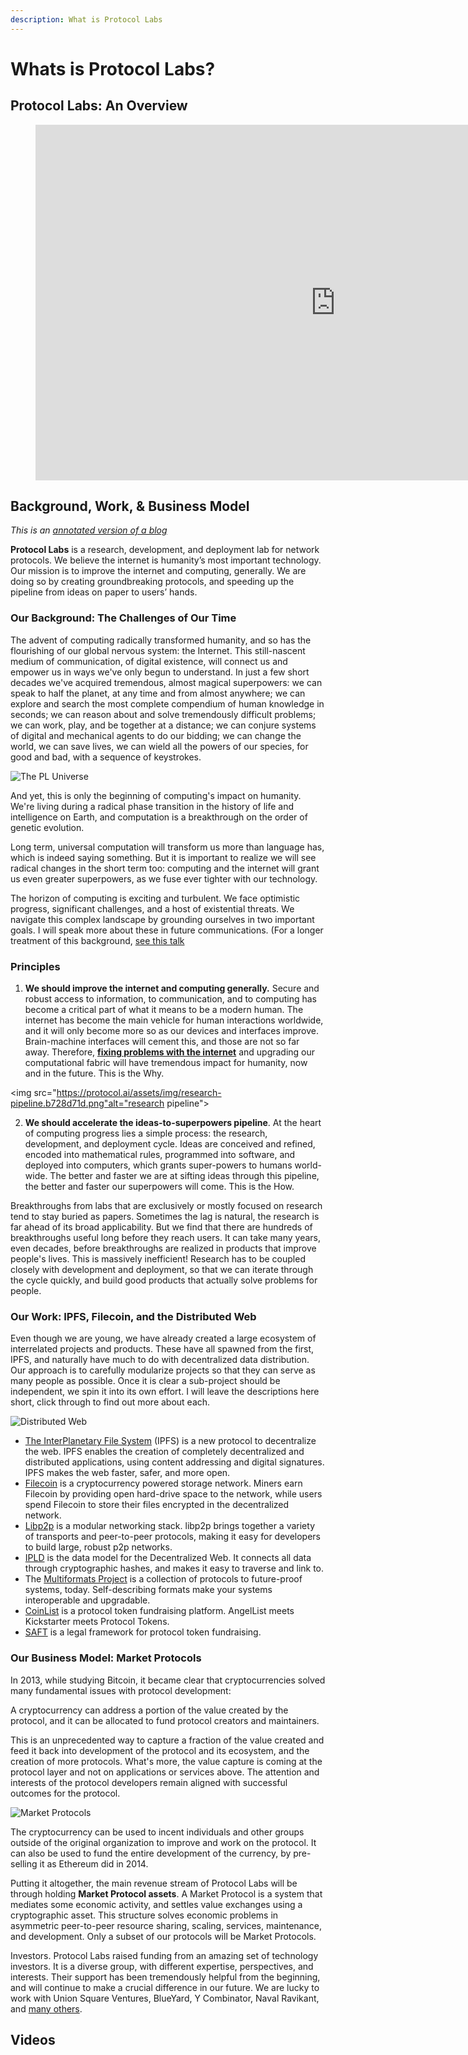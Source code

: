 ```yaml
---
description: What is Protocol Labs
---
```


# Whats is Protocol Labs?

## Protocol Labs: An Overview


<figure class="video_container">
  <iframe src="https://docs.google.com/presentation/d/e/2PACX-1vRCzTayMzpL5Ks2NlyZwPlpXHVGRDuLohE5UK-CBmjIiEIhsJEjxlRjLWVUU8JJVVusYaZsC-YfHMkm/embed?start=false&loop=true&delayms=3000" frameborder="0" width="960" height="569" allowfullscreen="true" mozallowfullscreen="true" webkitallowfullscreen="true"></iframe>
</figure>

## Background, Work, & Business Model

_This is an [annotated version of a blog](https://protocol.ai/blog/protocol-labs-creating-new-networks/)_

**Protocol Labs** is a research, development, and deployment lab for network protocols. We believe the internet is humanity’s most important technology. Our mission is to improve the internet and computing, generally. We are doing so by creating groundbreaking protocols, and speeding up the pipeline from ideas on paper to users’ hands.

### Our Background: The Challenges of Our Time

The advent of computing radically transformed humanity, and so has the flourishing of our global nervous system: the Internet. This still-nascent medium of communication, of digital existence, will connect us and empower us in ways we've only begun to understand. In just a few short decades we've acquired tremendous, almost magical superpowers: we can speak to half the planet, at any time and from almost anywhere; we can explore and search the most complete compendium of human knowledge in seconds; we can reason about and solve tremendously difficult problems; we can work, play, and be together at a distance; we can conjure systems of digital and mechanical agents to do our bidding; we can change the world, we can save lives, we can wield all the powers of our species, for good and bad, with a sequence of keystrokes.

<img src="https://protocol.ai/assets/img/network.e3efd092.png" alt="The PL Universe">

And yet, this is only the beginning of computing's impact on humanity. We're living during a radical phase transition in the history of life and intelligence on Earth, and computation is a breakthrough on the order of genetic evolution.

Long term, universal computation will transform us more than language has, which is indeed saying something. But it is important to realize we will see radical changes in the short term too: computing and the internet will grant us even greater superpowers, as we fuse ever tighter with our technology.

The horizon of computing is exciting and turbulent. We face optimistic progress, significant challenges, and a host of existential threats. We navigate this complex landscape by grounding ourselves in two important goals. I will speak more about these in future communications. (For a longer treatment of this background, [see this talk](https://www.youtube.com/watch?v=jONZtXMu03w&t=554s)

### Principles

1. **We should improve the internet and computing generally.** Secure and robust access to information, to communication, and to computing has become a critical part of what it means to be a modern human. The internet has become the main vehicle for human interactions worldwide, and it will only become more so as our devices and interfaces improve. Brain-machine interfaces will cement this, and those are not so far away. Therefore, **[fixing problems with the internet](https://www.youtube.com/watch?v=2RCwZDRwk48&t=568s)** and upgrading our computational fabric will have tremendous impact for humanity, now and in the future. This is the Why.

<img src="https://protocol.ai/assets/img/research-pipeline.b728d71d.png"alt="research pipeline">

2. **We should accelerate the ideas-to-superpowers pipeline**. At the heart of computing progress lies a simple process: the research, development, and deployment cycle. Ideas are conceived and refined, encoded into mathematical rules, programmed into software, and deployed into computers, which grants super-powers to humans world-wide. The better and faster we are at sifting ideas through this pipeline, the better and faster our superpowers will come. This is the How.

Breakthroughs from labs that are exclusively or mostly focused on research tend to stay buried as papers. Sometimes the lag is natural, the research is far ahead of its broad applicability. But we find that there are hundreds of breakthroughs useful long before they reach users. It can take many years, even decades, before breakthroughs are realized in products that improve people's lives. This is massively inefficient! Research has to be coupled closely with development and deployment, so that we can iterate through the cycle quickly, and build good products that actually solve problems for people.

### Our Work: IPFS, Filecoin, and the Distributed Web

Even though we are young, we have already created a large ecosystem of interrelated projects and products. These have all spawned from the first, IPFS, and naturally have much to do with decentralized data distribution. Our approach is to carefully modularize projects so that they can serve as many people as possible. Once it is clear a sub-project should be independent, we spin it into its own effort. I will leave the descriptions here short, click through to find out more about each.

<img src="https://protocol.ai/assets/img/pl_projects.87ac4e1b.png" alt="Distributed Web">

* [The InterPlanetary File System](https://ipfs.io/) (IPFS) is a new protocol to decentralize the web. IPFS enables the creation of completely decentralized and distributed applications, using content addressing and digital signatures. IPFS makes the web faster, safer, and more open.
* [Filecoin](https://filecoin.io/) is a cryptocurrency powered storage network. Miners earn Filecoin by providing open hard-drive space to the network, while users spend Filecoin to store their files encrypted in the decentralized network.
* [Libp2p](https://libp2p.io/) is a modular networking stack. libp2p brings together a variety of transports and peer-to-peer protocols, making it easy for developers to build large, robust p2p networks.
* [IPLD](https://ipld.io/) is the data model for the Decentralized Web. It connects all data through cryptographic hashes, and makes it easy to traverse and link to.
* The [Multiformats Project](https://multiformats.io/) is a collection of protocols to future-proof systems, today. Self-describing formats make your systems interoperable and upgradable.
* [CoinList](https://coinlist.co/) is a protocol token fundraising platform. AngelList meets Kickstarter meets Protocol Tokens.
* [SAFT](https://coinlist.co/saft) is a legal framework for protocol token fundraising.

### Our Business Model: Market Protocols

In 2013, while studying Bitcoin, it became clear that cryptocurrencies solved many fundamental issues with protocol development:

A cryptocurrency can address a portion of the value created by the protocol, and it can be allocated to fund protocol creators and maintainers.

This is an unprecedented way to capture a fraction of the value created and feed it back into development of the protocol and its ecosystem, and the creation of more protocols. What's more, the value capture is coming at the protocol layer and not on applications or services above. The attention and interests of the protocol developers remain aligned with successful outcomes for the protocol.

<img src="https://protocol.ai/assets/img/filecoin_logos.2c567d09.png" alt="Market Protocols">

The cryptocurrency can be used to incent individuals and other groups outside of the original organization to improve and work on the protocol.
It can also be used to fund the entire development of the currency, by pre-selling it as Ethereum did in 2014.

Putting it altogether, the main revenue stream of Protocol Labs will be through holding **Market Protocol assets**. A Market Protocol is a system that mediates some economic activity, and settles value exchanges using a cryptographic asset. This structure solves economic problems in asymmetric peer-to-peer resource sharing, scaling, services, maintenance, and development. Only a subset of our protocols will be Market Protocols.

Investors. Protocol Labs raised funding from an amazing set of technology investors. It is a diverse group, with different expertise, perspectives, and interests. Their support has been tremendously helpful from the beginning, and will continue to make a crucial difference in our future. We are lucky to work with Union Square Ventures, BlueYard, Y Combinator, Naval Ravikant, and [many others](https://protocol.ai/team/).

## Videos

